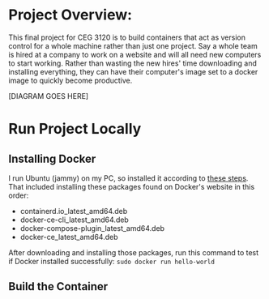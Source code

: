 # Project Overview:
This final project for CEG 3120 is to build containers that act as version control for a whole machine rather than just one project. Say a whole team is hired at a company to work on a website and will all need new computers to start working. Rather than wasting the new hires' time downloading and installing everything, they can have their computer's image set to a docker image to quickly become productive.

[DIAGRAM GOES HERE]

# Run Project Locally
## Installing Docker
I run Ubuntu (jammy) on my PC, so installed it according to [these steps](https://docs.docker.com/engine/install/ubuntu/). That included installing these packages found on Docker's website in this order:
- containerd.io_latest_amd64.deb
- docker-ce-cli_latest_amd64.deb
- docker-compose-plugin_latest_amd64.deb
- docker-ce_latest_amd64.deb

After downloading and installing those packages, run this command to test if Docker installed successfully:
`sudo docker run hello-world`
## Build the Container
